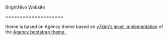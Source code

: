 BrightHive Website

====================

theme is based on Agency theme based on [y7kim's jekyll implementation](https://y7kim.github.io/agency-jekyll-theme) of the [Agency bootstrap theme ](https://startbootstrap.com/template-overviews/agency/).
